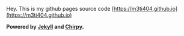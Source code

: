 Hey. This is my github pages source code
[https://m3ti404.github.io](https://m3ti404.github.io)


**Powered by [Jekyll](https://jekyllrb.com/) and [Chirpy](https://chirpy.cotes.page/).**
